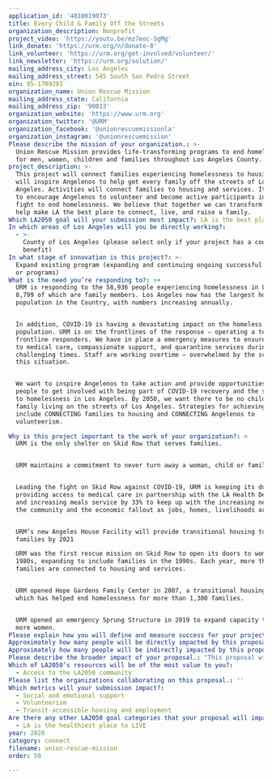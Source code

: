 ```yaml
---
application_id: '4010019073'
title: Every Child & Family Off the Streets
organization_description: Nonprofit
project_video: 'https://youtu.be/mz7eoc-SgMg'
link_donate: 'https://urm.org/n/donate-8'
link_volunteer: 'https://urm.org/get-involved/volunteer/'
link_newsletter: 'https://urm.org/solution/'
mailing_address_city: Los Angeles
mailing_address_street: 545 South San Pedro Street
ein: 95-1709293
organization_name: Union Rescue Mission
mailing_address_state: California
mailing_address_zip: '90013'
organization_website: 'https://www.urm.org'
organization_twitter: '@URM'
organization_facebook: '@unionrescuemissionla'
organization_instagram: '@unionrescuemission'
Please describe the mission of your organization.: >-
  Union Rescue Mission provides life-transforming programs to end homelessness
  for men, women, children and families throughout Los Angeles County. 
project_description: >-
  This project will connect families experiencing homelessness to housing and
  will inspire Angelenos to help get every family off the streets of Los
  Angeles. Activities will connect families to housing and services. It will aim
  to encourage Angelenos to volunteer and become active participants in the
  fight to end homelessness. We believe that together we can transform lives and
  help make LA the best place to connect, live, and raise a family. 
Which LA2050 goal will your submission most impact?: LA is the best place to CONNECT
In which areas of Los Angeles will you be directly working?:
  - >-
    County of Los Angeles (please select only if your project has a countywide
    benefit)
In what stage of innovation is this project?: >-
  Expand existing program (expanding and continuing ongoing successful projects
  or programs)
What is the need you’re responding to?: >+
  URM is responding to the 58,936 people experiencing homelessness in LA County,
  8,799 of which are family members. Los Angeles now has the largest homeless
  population in the Country, with numbers increasing annually. 


  In addition, COVID-19 is having a devastating impact on the homeless
  population. URM is on the frontlines of the response – operating a team of
  frontline responders. We have in place a emergency measures to ensure access
  to medical care, compassionate support, and quarantine services during these
  challenging times. Staff are working overtime – overwhelmed by the scope of
  this situation.


  We want to inspire Angelenos to take action and provide opportunities for
  people to get involved with being part of COVID-19 recovery and the solution
  to homelessness in Los Angeles. By 2050, we want there to be no child or
  family living on the streets of Los Angeles. Strategies for achieving this
  include CONNECTING families to housing and CONNECTING Angelenos to
  volunteerism. 

Why is this project important to the work of your organization?: >
  URM is the only shelter on Skid Row that serves families. 


  URM maintains a commitment to never turn away a woman, child or family.  


  Leading the fight on Skid Row against COVID-19, URM is keeping its doors open,
  providing access to medical care in partnership with the LA Health Department,
  and increasing meals service by 33% to keep up with the increasing needs of
  the community and the economic fallout as jobs, homes, livelihoods are lost. 


  URM’s new Angeles House Facility will provide transitional housing to 80+
  families by 2021

  URM was the first rescue mission on Skid Row to open its doors to women in the
  1980s, expanding to include families in the 1990s. Each year, more than 450
  families are connected to housing and services.


  URM opened Hope Gardens Family Center in 2007, a transitional housing facility
  which has helped end homelessness for more than 1,300 families. 


  URM opened an emergency Sprung Structure in 2019 to expand capacity to serve
  more women. 
Please explain how you will define and measure success for your project.: "Annual measurements tracked to gauge progress:\n\n•\tKeep doors open during COVID-19 crisis, to continue to serve rising numbers of people/families experiencing homelessness on the streets of Skid Row\n•\tEnd homelessness for more families – through the provision of emergency housing for families on Skid Row.\n•\tConnect families to transitional housing at Hope Garden Family Center\n•\tEngage over 31,000 volunteers to serve through all URM programs\n•\tMobilize volunteers through online fundraisers including the URM Walk to End Homelessness and Annual Angels of Hope Gala\n\nIn order to boost volunteerism, we will reach: \n•\t9,082 Instagram followers\n•\t8,028 Twitter followers\n•\t26,000 Facebook users\n•\t9,600 listeners on KKLA’s Stories from Skid Row\n•\t9,170 YouTube subscribers.\n"
Approximately how many people will be directly impacted by this proposal?: '6000'
Approximately how many people will be indirectly impacted by this proposal?: '10000000'
Please describe the broader impact of your proposal.: "This proposal will:\n\n•\tProvide critical services, medical care and support to help stem the overwhelming impact that COVID-19 is having on men, women, children and families experiencing homelessness\n\n•\tProvide housing for families experiencing homelessness and struggling during the aftermath of the COVID-19 crisis\n\n•\tHeighten awareness of the problem of homelessness and inspire Angelenos to take action, to change their city, and end family homelessness once and for all with the help of #LoveLikeaHero Campaign\n\n"
Which of LA2050’s resources will be of the most value to you?:
  - Access to the LA2050 community
Please list the organizations collaborating on this proposal.: ''
Which metrics will your submission impact?:
  - Social and emotional support
  - Volunteerism
  - Transit-accessible housing and employment
Are there any other LA2050 goal categories that your proposal will impact?:
  - LA is the healthiest place to LIVE
year: 2020
category: connect
filename: union-rescue-mission
order: 59

---
```

